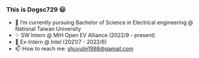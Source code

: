 ### This is Dogsc729 😃
- 🌱 I’m currently pursuing Bachelor of Science in Electrical engineering @ National Taiwan University
- ✨ SW Intern @ MIH Open EV Alliance (2022/9 - present)
- 🔭 Ex-Intern @ Intel (2021/7 - 2022/6)
- 📫 How to reach me: shuyulin1998@gamail.com
<!--
**dogsc729/dogsc729** is a ✨ _special_ ✨ repository because its `README.md` (this file) appears on your GitHub profile.

Here are some ideas to get you started:

- 🔭 I’m currently working on ...
- 🌱 I’m currently learning ...
- 👯 I’m looking to collaborate on ...
- 🤔 I’m looking for help with ...
- 💬 Ask me about ...
- 📫 How to reach me: ...
- 😄 Pronouns: ...
- ⚡ Fun fact: ...
-->
